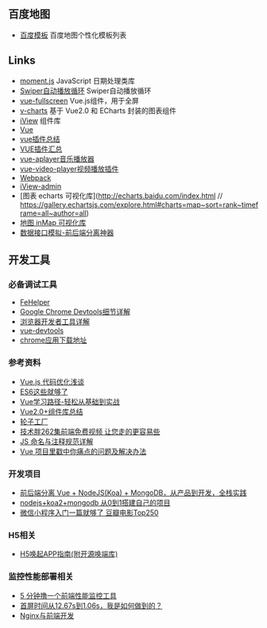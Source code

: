 
## 百度地图
- [百度模板](http://lbsyun.baidu.com/custom/list.htm) 百度地图个性化模板列表

## Links
- [moment.js](http://momentjs.cn/) JavaScript 日期处理类库
- [Swiper自动播放循环](https://www.swiper.com.cn/demo/index.html) Swiper自动播放循环
- [vue-fullscreen](https://github.com/mirari/vue-fullscreen) Vue.js组件，用于全屏
- [v-charts](https://v-charts.js.org) 基于 Vue2.0 和 ECharts 封装的图表组件
- [iView](https://github.com/iview/iview) 组件库
- [Vue](https://github.com/vuejs/vue)
- [vue插件总结](https://blog.csdn.net/tan9374/article/details/83900317)
- [VUE插件汇总](https://www.cnblogs.com/zhaoxiaoying/p/10599494.html)
- [vue-aplayer音乐播放器](https://github.com/SevenOutman/vue-aplayer/tree/master/docs)
- [vue-video-player视频播放插件](https://www.jianshu.com/p/e8e747e33ef0)
- [Webpack](https://github.com/webpack/webpack)
- [iView-admin](https://github.com/iview/iview-admin)
- [图表 echarts 可视化库](http://echarts.baidu.com/index.html  // https://gallery.echartsjs.com/explore.html#charts=map~sort=rank~timeframe=all~author=all)
- [地图 inMap 可视化库](http://inmap.talkingdata.com/#/docs/v2/introduce)
- [数据接口模拟-前后端分离神器](https://www.easy-mock.com/)


## 开发工具

### 必备调试工具

- [FeHelper](https://www.baidufe.com/fehelper)
- [Google Chrome Devtools细节详解](https://juejin.im/post/5b72a991518825615117717b?utm_source=gold_browser_extension#heading-21)
- [浏览器开发者工具详解](https://juejin.im/post/5c08b1826fb9a049a81f1d49?utm_source=gold_browser_extension)
- [vue-devtools](https://segmentfault.com/a/1190000009682735)
- [chrome应用下载地址](http://www.cnplugins.com/)


### 参考资料

- [Vue.js 代码优化浅谈](https://juejin.im/post/5b7f7d886fb9a01a1e0203cb?utm_source=gold_browser_extension)
- [ES6这些就够了](https://www.jianshu.com/p/287e0bb867ae)
- [Vue学习路径-轻松从基础到实战](https://juejin.im/post/5b834971f265da436d7e4a9d?utm_source=gold_browser_extension)
- [Vue2.0+组件库总结](https://www.jianshu.com/p/011d308d7dd7)
- [轮子工厂](http://www.wheelsfactory.cn/#/home?filter=vue)
- [技术胖262集前端免费视频 让您走的更容易些](https://juejin.im/post/5c11bf145188252704368b98)
- [JS 命名与注释规范详解](http://foreverz.cn/2017/08/23/JS%E5%BC%80%E5%8F%91%E8%A7%84%E8%8C%83/)
- [Vue 项目里戳中你痛点的问题及解决办法](https://juejin.im/post/5b174de8f265da6e410e0b4e)

### 开发项目

- [前后端分离 Vue + NodeJS(Koa) + MongoDB，从产品到开发，全栈实践](https://juejin.im/post/5b850a3e51882542e4420779?utm_source=gold_browser_extension)
- [nodejs+koa2+mongodb 从0到1搭建自己的项目](https://juejin.im/post/5bad9b1af265da0ae80120fe?utm_source=gold_browser_extension)
- [微信小程序入门一篇就够了 豆瓣电影Top250](https://juejin.im/post/5b8354c66fb9a01a182682af?utm_source=gold_browser_extension)


### H5相关
- [H5唤起APP指南(附开源唤端库)](https://juejin.im/post/5b7efb2ee51d45388b6af96c?utm_source=gold_browser_extension)

### 监控性能部署相关
- [5 分钟撸一个前端性能监控工具](https://juejin.im/post/5b7a50c0e51d4538af60d995?utm_source=gold_browser_extension)
- [首屏时间从12.67s到1.06s，我是如何做到的？](https://juejin.im/entry/5bacd491e51d450e4f38d30a?utm_source=gold_browser_extension)
- [Nginx与前端开发](https://juejin.im/post/5bacbd395188255c8d0fd4b2?utm_source=gold_browser_extension)

